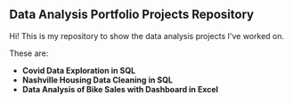 ## __Data Analysis Portfolio Projects Repository__

Hi! This is my repository to show the data analysis projects I've worked on.

These are:

- __Covid Data Exploration in SQL__
- __Nashville Housing Data Cleaning in SQL__
- __Data Analysis of Bike Sales with Dashboard in Excel__
